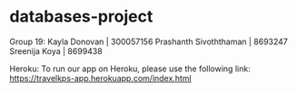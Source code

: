 # databases-project
Group 19:
Kayla Donovan |  300057156
Prashanth Sivoththaman |	8693247	
Sreenija Koya |	8699438	

Heroku:
To run our app on Heroku, please use the following link: 
https://travelkps-app.herokuapp.com/index.html
